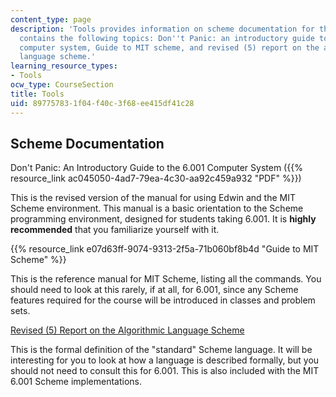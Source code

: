 ```yaml
---
content_type: page
description: 'Tools provides information on scheme documentation for the course. It
  contains the following topics: Don''t Panic: an introductory guide to the 6.001
  computer system, Guide to MIT scheme, and revised (5) report on the algorithmic
  language scheme.'
learning_resource_types:
- Tools
ocw_type: CourseSection
title: Tools
uid: 89775783-1f04-f40c-3f68-ee415df41c28
---
```


Scheme Documentation
--------------------

Don't Panic: An Introductory Guide to the 6.001 Computer System ({{% resource_link ac045050-4ad7-79ea-4c30-aa92c459a932 "PDF" %}})

This is the revised version of the manual for using Edwin and the MIT Scheme environment. This manual is a basic orientation to the Scheme programming environment, designed for students taking 6.001. It is **highly recommended** that you familiarize yourself with it.

{{% resource_link e07d63ff-9074-9313-2f5a-71b060bf8b4d "Guide to MIT Scheme" %}}

This is the reference manual for MIT Scheme, listing all the commands. You should need to look at this rarely, if at all, for 6.001, since any Scheme features required for the course will be introduced in classes and problem sets.

[Revised (5) Report on the Algorithmic Language Scheme](http://www.swiss.ai.mit.edu/~jaffer/r5rs_toc.html)

This is the formal definition of the "standard" Scheme language. It will be interesting for you to look at how a language is described formally, but you should not need to consult this for 6.001. This is also included with the MIT 6.001 Scheme implementations.